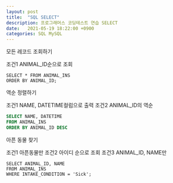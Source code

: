 ```yaml
---
layout: post
title:  "SQL SELECT"
description: 프로그래머스 코딩테스트 연습 SELECT
date:   2021-05-19 18:22:00 +0900
categories: SQL MySQL
---
```

모든 레코드 조회하기

조건1 ANIMAL_ID순으로 조회

```
SELECT * FROM ANIMAL_INS
ORDER BY ANIMAL_ID;
```

역순 정렬하기

조건1 NAME, DATETIME컬럼으로 출력
조건2 ANIMAL_ID의 역순

```SQL
SELECT NAME, DATETIME
FROM ANIMAL_INS
ORDER BY ANIMAL_ID DESC
```

아픈 동물 찾기

조건1 아픈동물만
조건2 아이디 순으로 조회
조건3 ANIMAL_ID, NAME만

```MySQL
SELECT ANIMAL_ID, NAME
FROM ANIMAL_INS
WHERE INTAKE_CONDITION = 'Sick';
```